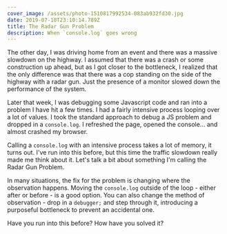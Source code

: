 ```yaml
---
cover_image: /assets/photo-1510817992534-083ab932fd30.jpg
date: 2019-07-10T23:10:14.789Z
title: The Radar Gun Problem
description: When `console.log` goes wrong
---
```


The other day, I was driving home from an event and there was a massive slowdown
on the highway. I assumed that there was a crash or some construction up ahead,
but as I got closer to the bottleneck, I realized that the only difference was
that there was a cop standing on the side of the highway with a radar gun. Just
the presence of a monitor slowed down the performance of the system.

Later that week, I was debugging some Javascript code and ran into a problem I
have hit a few times. I had a fairly intensive process looping over a lot of
values. I took the standard approach to debug a JS problem and dropped in a
`console.log`. I refreshed the page, opened the console... and almost crashed my
browser.

Calling a `console.log` with an intensive process takes a lot of memory, it
turns out. I've run into this before, but this time the traffic slowdown really
made me think about it. Let's talk a bit about something I'm calling the Radar
Gun Problem.

In many situations, the fix for the problem is changing where the observation
happens. Moving the `console.log` outside of the loop - either after or before -
is a good option. You can also change the method of observation - drop in a
`debugger;` and step through it, introducing a purposeful bottleneck to prevent
an accidental one.

Have you run into this before? How have you solved it?
